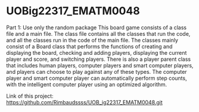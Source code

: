 # UOBig22317_EMATM0048
Part 1: Use only the random package
This board game consists of a class file and a main file. The class file contains all the classes that run the code, and all the classes run in the code of the main file.
The classes mainly consist of a Board class that performs the functions of creating and displaying the board, checking and adding players, displaying the current player and score, and switching players.
There is also a player parent class that includes human players, computer players and smart computer players, and players can choose to play against any of these types. The computer player and smart computer player can automatically perform step counts, with the intelligent computer player using an optimized algorithm.

Link of this project:
https://github.com/Rimbaudssss/UOB_ig22317_EMATM0048.git
